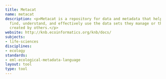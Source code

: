 ```yaml
---
title: Metacat
name: metacat
description: <p>Metacat is a repository for data and metadata that helps scientists
  find, understand, and effectively use the data sets they manage or that have been
  created by others.</p>
website: http://knb.ecoinformatics.org/knb/docs/
subjects:
- life-sciences
disciplines:
- ecology
standards:
- eml-ecological-metadata-language
layout: tool
type: tool
---
```


